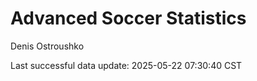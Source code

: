 # Advanced Soccer Statistics
Denis Ostroushko

<!-- gfm -->

Last successful data update: 2025-05-22 07:30:40 CST
